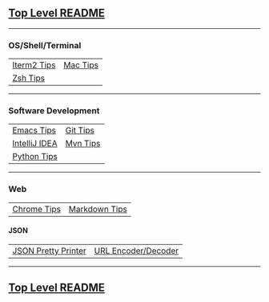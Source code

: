 ## [Top Level README](https://github.com/sethfuller/tips)

_______________________

### OS/Shell/Terminal

|  |  |
|--|--|
| [Iterm2 Tips](https://github.com/sethfuller/tips/blob/main/tech_tips/Os_Shell_Terminal/iTerm2_tips.md)| [Mac Tips](https://github.com/sethfuller/tips/blob/main/tech_tips/Os_Shell_Terminal/mac_tips.md)|
| [Zsh Tips](https://github.com/sethfuller/tips/blob/main/tech_tips/Os_Shell_Terminal/zsh_tips.md)||

_______________________

### Software Development

|  |  |
|--|--|
| [Emacs Tips](https://github.com/sethfuller/tips/blob/main/tech_tips/Software_Development/emacs_tips.md)| [Git Tips](https://github.com/sethfuller/tips/blob/main/tech_tips/Software_Development/git_tips.md)|
| [IntelliJ IDEA](https://github.com/sethfuller/tips/blob/main/tech_tips/Software_Development/intellij_idea_tips.md)| [Mvn Tips](https://github.com/sethfuller/tips/blob/main/tech_tips/Software_Development/mvn_tips.md)|
| [Python Tips](https://github.com/sethfuller/tips/blob/main/tech_tips/Software_Development/python_tips.md)||

_______________________

### Web

|  |  |
|--|--|
| [Chrome Tips](https://github.com/sethfuller/tips/blob/main/tech_tips/Web/chrome_tips.md)| [Markdown Tips](https://github.com/sethfuller/tips/blob/main/tech_tips/Web/markdown_tips.md)|

#### JSON

|  |  |
|--|--|
| [JSON Pretty Printer](https://jsonformatter.org/json-pretty-print)| [URL Encoder/Decoder](https://meyerweb.com/eric/tools/dencoder/)|

_______________________

## [Top Level README](https://github.com/sethfuller/tips)
